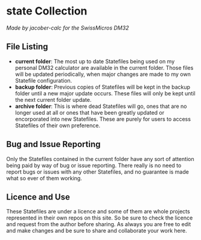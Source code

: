 # state Collection

*Made by jacober-calc for the SwissMicros DM32*

## File Listing

- **current folder**: The most up to date Statefiles being used on my personal DM32 calculator are available in the current folder. Those files will be updated periodically, when major changes are made to my own Statefile configuration.
- **backup folder**: Previous copies of Statefiles will be kept in the backup folder until a new major update occurs. These files will only be kept until the next current folder update.
- **archive folder**: This is where dead Statefiles will go, ones that are no longer used at all or ones that have been greatly updated or encorporated into new Statefiles. These are purely for users to access Statefiles of their own preference.

## Bug and Issue Reporting

Only the Statefiles contained in the current folder have any sort of attention being paid by way of bug or issue reporting. There really is no need to report bugs or issues with any other Statefiles, and no guarantee is made what so ever of them working.

## Licence and Use

These Statefiles are under a licence and some of them are whole projects represented in their own repos on this site. So be sure to check the licence and request from the author before sharing. As always you are free to edit and make changes and be sure to share and collaborate your work here.
